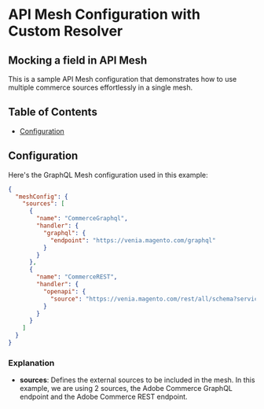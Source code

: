# API Mesh Configuration with Custom Resolver
## Mocking a field in API Mesh

This is a sample API Mesh configuration that demonstrates how to use multiple commerce sources effortlessly in a single mesh.

## Table of Contents

- [Configuration](#configuration)

## Configuration

Here's the GraphQL Mesh configuration used in this example:

```json
{
  "meshConfig": {
    "sources": [
      {
        "name": "CommerceGraphql",
        "handler": {
          "graphql": {
            "endpoint": "https://venia.magento.com/graphql"
          }
        }
      },
      {
        "name": "CommerceREST",
        "handler": {
          "openapi": {
            "source": "https://venia.magento.com/rest/all/schema?services=all"
          }
        }
      }
    ]
  }
}

```

### Explanation

- **sources**: Defines the external sources to be included in the mesh. In this example, we are using 2 sources, the Adobe Commerce GraphQL endpoint and the Adobe Commerce REST endpoint.